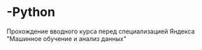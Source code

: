 # -Python
Прохождение вводного курса перед специализацией Яндекса "Машинное обучение и анализ данных"
